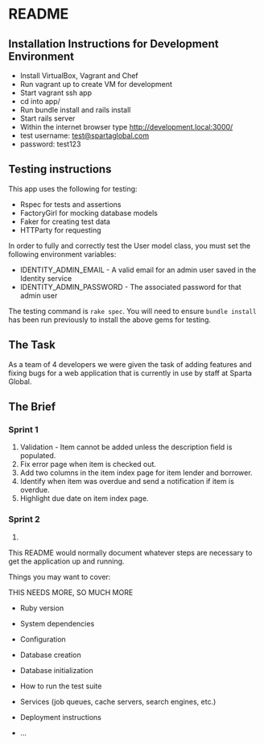 # README

## Installation Instructions for Development Environment

* Install VirtualBox, Vagrant and Chef
* Run vagrant up to create VM for development
* Start vagrant ssh app 
* cd into app/
* Run bundle install and rails install
* Start rails server
* Within the internet browser type http://development.local:3000/
* test username: test@spartaglobal.com
* password: test123

## Testing instructions

This app uses the following for testing: 

* Rspec for tests and assertions
* FactoryGirl for mocking database models
* Faker for creating test data
* HTTParty for requesting

In order to fully and correctly test the User model class, you must set the following environment variables: 

* IDENTITY_ADMIN_EMAIL - A valid email for an admin user saved in the Identity service
* IDENTITY_ADMIN_PASSWORD - The associated password for that admin user

The testing command is `rake spec`. You will need to ensure `bundle install` has been run previously to install the above gems for testing.

## The Task

As a team of 4 developers we were given the task of adding features and fixing bugs for a web application that is currently in use by staff at Sparta Global. 

## The Brief

### Sprint 1 
1. Validation - Item cannot be added unless the description field is populated.
2. Fix error page when item is checked out.
3. Add two columns in the item index page for item lender and borrower.
4. Identify when item was overdue and send a notification if item is overdue.
5. Highlight due date on item index page.

### Sprint 2
1. 

This README would normally document whatever steps are necessary to get the
application up and running.

Things you may want to cover:

THIS NEEDS MORE, SO MUCH MORE

* Ruby version

* System dependencies

* Configuration

* Database creation

* Database initialization

* How to run the test suite

* Services (job queues, cache servers, search engines, etc.)

* Deployment instructions

* ...
